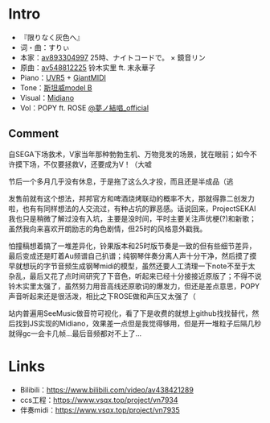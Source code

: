 # Intro
- 『限りなく灰色へ』
- 词・曲：すりぃ
- 本家：[av893304997](https://www.bilibili.com/video/av893304997) 25時、ナイトコードで。 × 鏡音リン
- 原曲：[av548812225](https://www.bilibili.com/video/av548812225) 铃木实里 ft. 末永華子
- Piano：[UVR5](https://github.com/Anjok07/ultimatevocalremovergui) + [GiantMIDI](https://github.com/bytedance/-piano_transcription)
- Tone：[斯坦威model B](https://www.pianobook.co.uk/packs/the-experience-new-york-ss-model-b/)
- Visual：[Midiano](https://midiano.com/)
- Vol：POPY ft. ROSE [@夢ノ結唱_official](https://space.bilibili.com/3493083838679536)

## Comment
自SEGA下场救术，V家当年那种勃勃生机、万物竞发的场景，犹在眼前；如今不许摸下场，不仅要拯救V，还要成为V！（大嘘

节后一个多月几乎没有休息，于是拖了这么久才投，而且还是半成品（逃

发售前就有这个想法，邦邦官方和啤酒烧烤联动的概率不大，那就得靠二创发力啦，也有有同样想法的人交流过，有种占坑的罪恶感。话说回来，ProjectSEKAI我也只是稍微了解过没有入坑，主要是没时间，平时主要关注声优梗(?)和新歌；虽然我向来喜欢开朗励志的角色剧情，但25时的风格意外戳我。

怕撞稿想着搞了一堆差异化，铃果版本和25时版节奏是一致的但有些细节差异，最后变成还是盯着Au频谱自己扒谱；纯钢琴伴奏分离人声十分干净，然后摸了摸早就想玩的字节音频生成钢琴midi的模型，虽然还要人工清理一下note不至于太杂乱，最后又花了点时间研究了下音色，听起来已经十分接接近原版了；不得不说铃木实里太强了，虽然努力用音高线还原歌词的爆发力，但还是差点意思，POPY声音听起来还是很活泼，相比之下ROSE做和声压又太强了（

站内普遍用SeeMusic做音符可视化，看了下是收费的就想上github找找替代，然后找到JS实现的Midiano，效果差一点但是我觉得够用，但是开一堆粒子后隔几秒就得gc一会卡几帧…最后音频都对不上了…

# Links
* Bilibili：https://www.bilibili.com/video/av438421289
* ccs工程：https://www.vsqx.top/project/vn7934
* 伴奏midi：https://www.vsqx.top/project/vn7935
